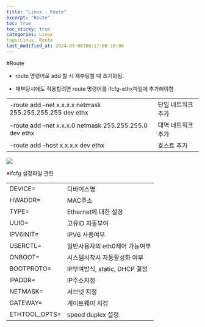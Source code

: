 ```yaml
---
title: "Linux - Route"
excerpt: "Route"
toc: true
toc_sticky: true
categories: Linux
tags:Linux, Route
last_modified_at: 2024-03-08T08:17:00-18:00
---
```



#Route
- route 명령어로 add 할 시 재부팅할 때 초기화됨.

- 재부팅시에도 적용할려면 route 명령어를 ifcfg-ethx파일에 추가해야함

|   |   |
|---|---|
|-route add –net x.x.x.x netmask 255.255.255.255 dev ethx|단일 네트워크 추가|
|-route add –net x.x.x.0 netmask 255.255.255.0 dev ethx|대역 네트워크 추가|
|-route add –host x.x.x.x dev ethx|호스트 추가|
  
![](https://i.imgur.com/7XZNArr.png)


※ifcfg 설정파일 관련

|   |   |
|---|---|
|DEVICE=|디바이스명|
|HWADDR=|MAC주소|
|TYPE=|Ethernet에 대한 설정|
|UUID=|고유ID 자동부여|
|IPV6INIT=|IPV6 사용여부|
|USERCTL=|일반사용자의 eth0제어 가능여부|
|ONBOOT=|시스템시작시 자동활성화 여부|
|BOOTPROTO=|IP부여방식, static, DHCP 결정|
|IPADDR=|IP주소지정|
|NETMASK=|서브넷 지정|
|GATEWAY=|게이트웨이 지정|
|ETHTOOL_OPTS=|speed duplex 설정|
